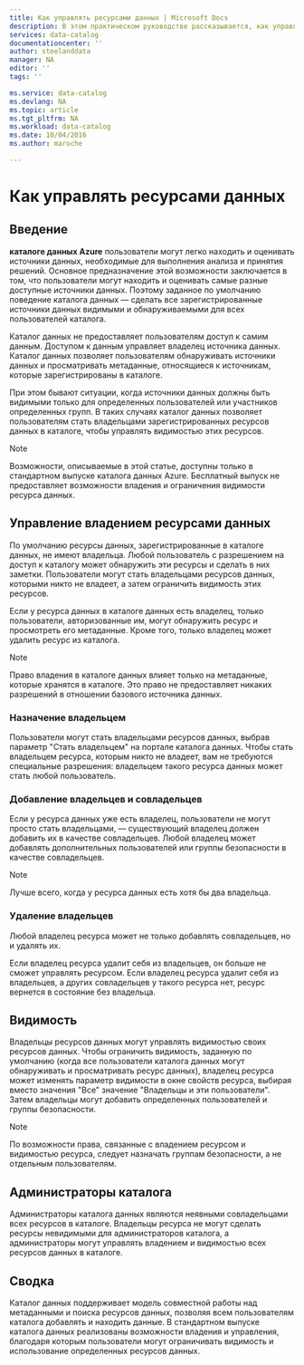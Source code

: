 ```yaml
---
title: Как управлять ресурсами данных | Microsoft Docs
description: В этом практическом руководстве рассказывается, как управлять видимостью и владением ресурсов данных, зарегистрированных в каталоге данных Azure.
services: data-catalog
documentationcenter: ''
author: steelanddata
manager: NA
editor: ''
tags: ''

ms.service: data-catalog
ms.devlang: NA
ms.topic: article
ms.tgt_pltfrm: NA
ms.workload: data-catalog
ms.date: 10/04/2016
ms.author: maroche

---
```

# <a name="how-to-manage-data-assets"></a>Как управлять ресурсами данных
## <a name="introduction"></a>Введение
**каталоге данных Azure** пользователи могут легко находить и оценивать источники данных, необходимые для выполнения анализа и принятия решений. Основное предназначение этой возможности заключается в том, что пользователи могут находить и оценивать самые разные доступные источники данных. Поэтому заданное по умолчанию поведение каталога данных — сделать все зарегистрированные источники данных видимыми и обнаруживаемыми для всех пользователей каталога.

Каталог данных не предоставляет пользователям доступ к самим данным. Доступом к данным управляет владелец источника данных. Каталог данных позволяет пользователям обнаруживать источники данных и просматривать метаданные, относящиеся к источникам, которые зарегистрированы в каталоге.

При этом бывают ситуации, когда источники данных должны быть видимыми только для определенных пользователей или участников определенных групп. В таких случаях каталог данных позволяет пользователям стать владельцами зарегистрированных ресурсов данных в каталоге, чтобы управлять видимостью этих ресурсов.

> [!NOTE]
> Возможности, описываемые в этой статье, доступны только в стандартном выпуске каталога данных Azure. Бесплатный выпуск не предоставляет возможности владения и ограничения видимости ресурса данных.
> 
> 

## <a name="managing-ownership-of-data-assets"></a>Управление владением ресурсами данных
По умолчанию ресурсы данных, зарегистрированные в каталоге данных, не имеют владельца. Любой пользователь с разрешением на доступ к каталогу может обнаружить эти ресурсы и сделать в них заметки. Пользователи могут стать владельцами ресурсов данных, которыми никто не владеет, а затем ограничить видимость этих ресурсов.

Если у ресурса данных в каталоге данных есть владелец, только пользователи, авторизованные им, могут обнаружить ресурс и просмотреть его метаданные. Кроме того, только владелец может удалить ресурс из каталога.

> [!NOTE]
> Право владения в каталоге данных влияет только на метаданные, которые хранятся в каталоге. Это право не предоставляет никаких разрешений в отношении базового источника данных.
> 
> 

### <a name="taking-ownership"></a>Назначение владельцем
Пользователи могут стать владельцами ресурсов данных, выбрав параметр "Стать владельцем" на портале каталога данных. Чтобы стать владельцем ресурса, которым никто не владеет, вам не требуются специальные разрешения: владельцем такого ресурса данных может стать любой пользователь.

### <a name="adding-owners-and-co-owners"></a>Добавление владельцев и совладельцев
Если у ресурса данных уже есть владелец, пользователи не могут просто стать владельцами, — существующий владелец должен добавить их в качестве совладельцев. Любой владелец может добавлять дополнительных пользователей или группы безопасности в качестве совладельцев.

> [!NOTE]
> Лучше всего, когда у ресурса данных есть хотя бы два владельца.
> 
> 

### <a name="removing-owners"></a>Удаление владельцев
Любой владелец ресурса может не только добавлять совладельцев, но и удалять их.

Если владелец ресурса удалит себя из владельцев, он больше не сможет управлять ресурсом. Если владелец ресурса удалит себя из владельцев, а других совладельцев у такого ресурса нет, ресурс вернется в состояние без владельца.

## <a name="visibility"></a>Видимость
Владельцы ресурсов данных могут управлять видимостью своих ресурсов данных. Чтобы ограничить видимость, заданную по умолчанию (когда все пользователи каталога данных могут обнаруживать и просматривать ресурс данных), владелец ресурса может изменять параметр видимости в окне свойств ресурса, выбирая вместо значения "Все" значение "Владельцы и эти пользователи". Затем владельцы могут добавить определенных пользователей и группы безопасности.

> [!NOTE]
> По возможности права, связанные с владением ресурсом и видимостью ресурса, следует назначать группам безопасности, а не отдельным пользователям.
> 
> 

## <a name="catalog-administrators"></a>Администраторы каталога
Администраторы каталога данных являются неявными совладельцами всех ресурсов в каталоге. Владельцы ресурса не могут сделать ресурсы невидимыми для администраторов каталога, а администраторы могут управлять владением и видимостью всех ресурсов данных в каталоге.

## <a name="summary"></a>Сводка
Каталог данных поддерживает модель совместной работы над метаданными и поиска ресурсов данных, позволяя всем пользователям каталога добавлять и находить данные. В стандартном выпуске каталога данных реализованы возможности владения и управления, благодаря которым пользователи могут ограничивать видимость и использование определенных ресурсов данных.

<!--HONumber=Oct16_HO2-->


